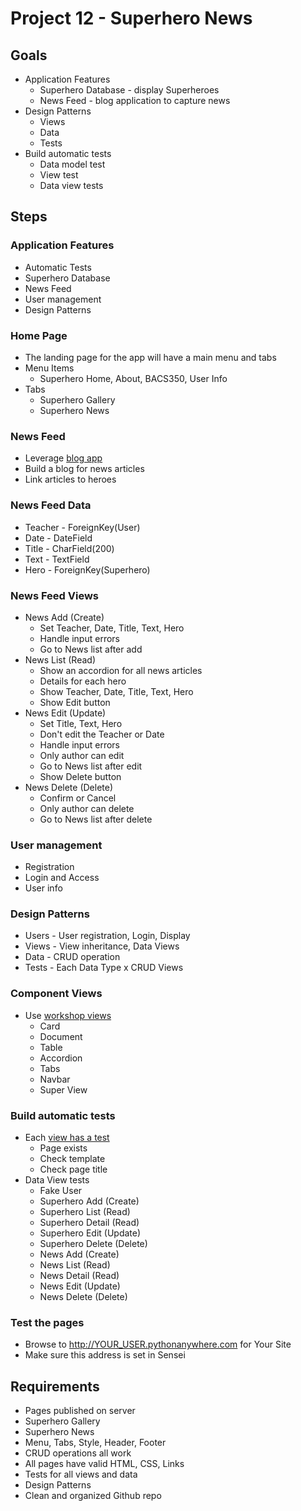 # Project 12 - Superhero News

## Goals

* Application Features
    * Superhero Database - display Superheroes
    * News Feed - blog application to capture news
* Design Patterns 
    * Views
    * Data
    * Tests
* Build automatic tests
    * Data model test
    * View test
    * Data view tests


## Steps

### Application Features
* Automatic Tests
* Superhero Database
* News Feed
* User management
* Design Patterns 


### Home Page
* The landing page for the app will have a main menu and tabs
* Menu Items
    * Superhero Home, About, BACS350, User Info
* Tabs
    * Superhero Gallery
    * Superhero News
    

### News Feed
* Leverage [blog app](https://github.com/Mark-Seaman/UNC-BACS-350/tree/master/demo/week10/Demo29)
* Build a blog for news articles
* Link articles to heroes


### News Feed Data
* Teacher - ForeignKey(User)
* Date - DateField
* Title - CharField(200)
* Text - TextField
* Hero - ForeignKey(Superhero)


### News Feed Views
* News Add (Create)
    * Set Teacher, Date, Title, Text, Hero
    * Handle input errors
    * Go to News list after add
* News List (Read)
    * Show an accordion for all news articles
    * Details for each hero
    * Show Teacher, Date, Title, Text, Hero
    * Show Edit button
* News Edit (Update)
    * Set Title, Text, Hero
    * Don't edit the Teacher or Date
    * Handle input errors
    * Only author can edit
    * Go to News list after edit
    * Show Delete button
* News Delete (Delete)
    * Confirm or Cancel
    * Only author can delete
    * Go to News list after delete
    

### User management
* Registration
* Login and Access
* User info
    

### Design Patterns 
* Users - User registration, Login, Display
* Views - View inheritance, Data Views
* Data - CRUD operation
* Tests - Each Data Type x CRUD Views


### Component Views
* Use [workshop views](https://github.com/Mark-Seaman/UNC-BACS-350/tree/master/demo/week12/Demo35)
    * Card
    * Document
    * Table
    * Accordion
    * Tabs
    * Navbar
    * Super View


### Build automatic tests
* Each [view has a test](https://github.com/Mark-Seaman/UNC-BACS-350/tree/master/demo/week10/Demo29/blog/tests.py)
    * Page exists
    * Check template
    * Check page title
* Data View tests
    * Fake User
    * Superhero Add (Create)
    * Superhero List (Read)
    * Superhero Detail (Read)
    * Superhero Edit (Update)
    * Superhero Delete (Delete)
    * News Add (Create)
    * News List (Read)
    * News Detail (Read)
    * News Edit (Update)
    * News Delete (Delete)


### Test the pages
* Browse to http://YOUR_USER.pythonanywhere.com for Your Site
* Make sure this address is set in Sensei



## Requirements
* Pages published on server
* Superhero Gallery
* Superhero News
* Menu, Tabs, Style, Header, Footer
* CRUD operations all work
* All pages have valid HTML, CSS, Links
* Tests for all views and data
* Design Patterns
* Clean and organized Github repo

